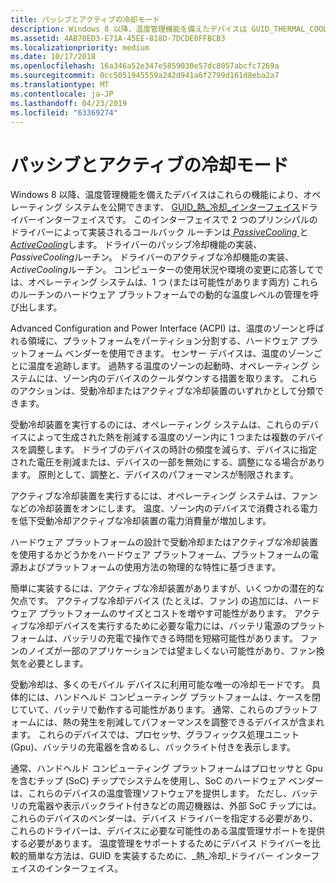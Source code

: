 ```yaml
---
title: パッシブとアクティブの冷却モード
description: Windows 8 以降、温度管理機能を備えたデバイスは GUID_THERMAL_COOLING_INTERFACE ドライバー インターフェイスを介してオペレーティング システムにこれらの機能を公開できます。
ms.assetid: 4AB70ED3-E71A-45EE-818D-7DCDE0FFBCB3
ms.localizationpriority: medium
ms.date: 10/17/2018
ms.openlocfilehash: 16a346a52e347e5859030e57dc8057abcfc7269a
ms.sourcegitcommit: 0cc5051945559a242d941a6f2799d161d8eba2a7
ms.translationtype: MT
ms.contentlocale: ja-JP
ms.lasthandoff: 04/23/2019
ms.locfileid: "63369274"
---
```

# <a name="passive-and-active-cooling-modes"></a>パッシブとアクティブの冷却モード


Windows 8 以降、温度管理機能を備えたデバイスはこれらの機能により、オペレーティング システムを公開できます、 [GUID\_熱\_冷却\_インターフェイス](https://msdn.microsoft.com/library/windows/hardware/hh698265)ドライバーインターフェイスです。 このインターフェイスで 2 つのプリンシパルのドライバーによって実装されるコールバック ルーチンは[ *PassiveCooling* ](https://msdn.microsoft.com/library/windows/hardware/hh698270)と[ *ActiveCooling*](https://msdn.microsoft.com/library/windows/hardware/hh698235)します。 ドライバーのパッシブ冷却機能の実装、 *PassiveCooling*ルーチン。 ドライバーのアクティブな冷却機能の実装、 *ActiveCooling*ルーチン。 コンピューターの使用状況や環境の変更に応答してでは、オペレーティング システムは、1 つ (または可能性があります両方) これらのルーチンのハードウェア プラットフォームでの動的な温度レベルの管理を呼び出します。

Advanced Configuration and Power Interface (ACPI) は、温度のゾーンと呼ばれる領域に、プラットフォームをパーティション分割する、ハードウェア プラットフォーム ベンダーを使用できます。 センサー デバイスは、温度のゾーンごとに温度を追跡します。 過熱する温度のゾーンの起動時、オペレーティング システムには、ゾーン内のデバイスのクールダウンする措置を取ります。 これらのアクションは、受動冷却またはアクティブな冷却装置のいずれかとして分類できます。

受動冷却装置を実行するのには、オペレーティング システムは、これらのデバイスによって生成された熱を削減する温度のゾーン内に 1 つまたは複数のデバイスを調整します。 ドライブのデバイスの時計の頻度を減らす、デバイスに指定された電圧を削減または、デバイスの一部を無効にする、調整になる場合があります。 原則として、調整と、デバイスのパフォーマンスが制限されます。

アクティブな冷却装置を実行するには、オペレーティング システムは、ファンなどの冷却装置をオンにします。 温度、ゾーン内のデバイスで消費される電力を低下受動冷却アクティブな冷却装置の電力消費量が増加します。

ハードウェア プラットフォームの設計で受動冷却またはアクティブな冷却装置を使用するかどうかをハードウェア プラットフォーム、プラットフォームの電源およびプラットフォームの使用方法の物理的な特性に基づきます。

簡単に実装するには、アクティブな冷却装置がありますが、いくつかの潜在的な欠点です。 アクティブな冷却デバイス (たとえば、ファン) の追加には、ハードウェア プラットフォームのサイズとコストを増やす可能性があります。 アクティブな冷却デバイスを実行するために必要な電力には、バッテリ電源のプラットフォームは、バッテリの充電で操作できる時間を短縮可能性があります。 ファンのノイズが一部のアプリケーションでは望ましくない可能性があり、ファン換気を必要とします。

受動冷却は、多くのモバイル デバイスに利用可能な唯一の冷却モードです。 具体的には、ハンドヘルド コンピューティング プラットフォームは、ケースを閉じていて、バッテリで動作する可能性があります。 通常、これらのプラットフォームには、熱の発生を削減してパフォーマンスを調整できるデバイスが含まれます。 これらのデバイスでは、プロセッサ、グラフィックス処理ユニット (Gpu)、バッテリの充電器を含めるし、バックライト付きを表示します。

通常、ハンドヘルド コンピューティング プラットフォームはプロセッサと Gpu を含むチップ (SoC) チップでシステムを使用し、SoC のハードウェア ベンダーは、これらのデバイスの温度管理ソフトウェアを提供します。 ただし、バッテリの充電器や表示バックライト付きなどの周辺機器は、外部 SoC チップには。 これらのデバイスのベンダーは、デバイス ドライバーを指定する必要があり、これらのドライバーは、デバイスに必要な可能性のある温度管理サポートを提供する必要があります。 温度管理をサポートするためにデバイス ドライバーを比較的簡単な方法は、GUID を実装するために、\_熱\_冷却\_ドライバー インターフェイスのインターフェイス。

 

 




